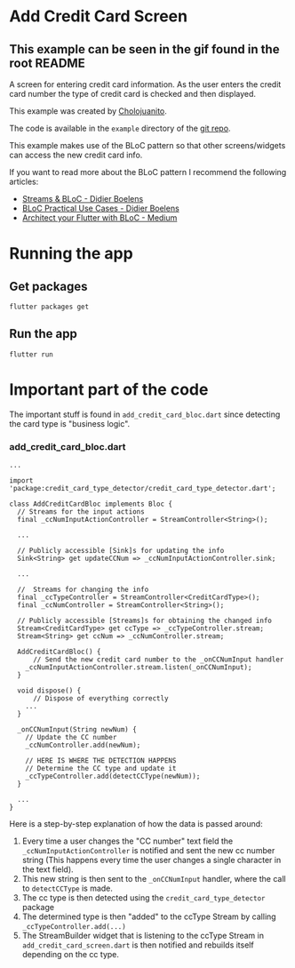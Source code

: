 # Add Credit Card Screen
## This example can be seen in the gif found in the root README
A screen for entering credit card information. As the user enters the credit card number the type of credit card is checked and then displayed.

This example was created by [Cholojuanito](https://github.com/cholojuanito).

The code is available in the `example` directory of the [git repo](https://github.com/cholojuanito/credit_card_type_detector).

This example makes use of the BLoC pattern so that other screens/widgets can access the new credit card info. 

If you want to read more about the BLoC pattern I recommend the following articles:
* [Streams & BLoC - Didier Boelens](https://www.didierboelens.com/2018/08/reactive-programming---streams---bloc/)
* [BLoC Practical Use Cases - Didier Boelens](https://www.didierboelens.com/2018/12/reactive-programming---streams---bloc---practical-use-cases)
* [Architect your Flutter with BLoC - Medium](https://medium.com/flutterpub/architecting-your-flutter-project-bd04e144a8f1)

# Running the app

## Get packages
`flutter packages get`

## Run the app
`flutter run`

# Important part of the code

The important stuff is found in `add_credit_card_bloc.dart` since detecting the card type is "business logic".

### add_credit_card_bloc.dart
```
...

import 'package:credit_card_type_detector/credit_card_type_detector.dart';

class AddCreditCardBloc implements Bloc {
  // Streams for the input actions
  final _ccNumInputActionController = StreamController<String>();
  
  ...

  // Publicly accessible [Sink]s for updating the info
  Sink<String> get updateCCNum => _ccNumInputActionController.sink;

  ...

  //  Streams for changing the info
  final _ccTypeController = StreamController<CreditCardType>();
  final _ccNumController = StreamController<String>();

  // Publicly accessible [Streams]s for obtaining the changed info
  Stream<CreditCardType> get ccType => _ccTypeController.stream;
  Stream<String> get ccNum => _ccNumController.stream;

  AddCreditCardBloc() {
      // Send the new credit card number to the _onCCNumInput handler
    _ccNumInputActionController.stream.listen(_onCCNumInput);
  }

  void dispose() {
      // Dispose of everything correctly
    ...
  }

  _onCCNumInput(String newNum) {
    // Update the CC number
    _ccNumController.add(newNum);

    // HERE IS WHERE THE DETECTION HAPPENS
    // Determine the CC type and update it
    _ccTypeController.add(detectCCType(newNum));
  }

  ...
}

```

Here is a step-by-step explanation of how the data is passed around:
1. Every time a user changes the "CC number" text field the `_ccNumInputActionController` is notified and sent the new cc number string (This happens every time the user changes a single character in the text field).
2. This new string is then sent to the `_onCCNumInput` handler, where the call to `detectCCType` is made.
3. The cc type is then detected using the `credit_card_type_detector` package
4. The determined type is then "added" to the ccType Stream by calling `_ccTypeController.add(...)`
5. The StreamBuilder widget that is listening to the ccType Stream in `add_credit_card_screen.dart` is then notified and rebuilds itself depending on the cc type.